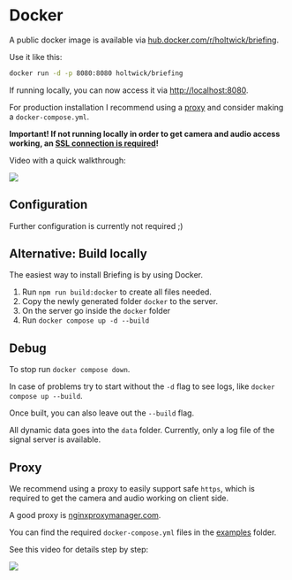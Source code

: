# Docker

A public docker image is available via [hub.docker.com/r/holtwick/briefing](https://hub.docker.com/r/holtwick/briefing).

Use it like this:

```sh
docker run -d -p 8080:8080 holtwick/briefing
```

If running locally, you can now access it via <http://localhost:8080>.

For production installation I recommend using a [proxy](#proxy) and consider making a `docker-compose.yml`.

**Important! If not running locally in order to get camera and audio access working, an [SSL connection is required](https://developer.mozilla.org/en-US/docs/Web/API/MediaDevices/getUserMedia#privacy_and_security)!**

Video with a quick walkthrough:

[![](https://img.youtube.com/vi/YFwlnkRVmPc/0.jpg)](https://www.youtube.com/watch?v=YFwlnkRVmPc)

## Configuration

Further configuration is currently not required ;)

## Alternative: Build locally

The easiest way to install Briefing is by using Docker.

1. Run `npm run build:docker` to create all files needed.
2. Copy the newly generated folder `docker` to the server.
3. On the server go inside the `docker` folder
4. Run `docker compose up -d --build`

## Debug

To stop run `docker compose down`.

In case of problems try to start without the `-d` flag to see logs, like `docker compose up --build`.

Once built, you can also leave out the `--build` flag.

All dynamic data goes into the `data` folder. Currently, only a log file of the signal server is available.

## Proxy

We recommend using a proxy to easily support safe `https`, which is required to get the camera and audio working on client side.

A good proxy is [nginxproxymanager.com](https://nginxproxymanager.com/).

You can find the required `docker-compose.yml` files in the [examples](examples) folder.

See this video for details step by step:

[![](https://img.youtube.com/vi/KIpB6rlxRsE/0.jpg)](https://www.youtube.com/watch?v=KIpB6rlxRsE)
